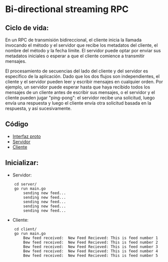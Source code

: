 # Bi-directional streaming RPC

## Ciclo de vida:

En un RPC de transmisión bidireccional, el cliente inicia la llamada invocando el método y el servidor que recibe los metadatos del cliente, el nombre del método y la fecha límite. El servidor puede optar por enviar sus metadatos iniciales o esperar a que el cliente comience a transmitir mensajes.

El procesamiento de secuencias del lado del cliente y del servidor es específico de la aplicación. Dado que los dos flujos son independientes, el cliente y el servidor pueden leer y escribir mensajes en cualquier orden. Por ejemplo, un servidor puede esperar hasta que haya recibido todos los mensajes de un cliente antes de escribir sus mensajes, o el servidor y el cliente pueden jugar "ping-pong": el servidor recibe una solicitud, luego envía una respuesta y luego el cliente envía otra solicitud basada en la respuesta, y así sucesivamente.

## Código
- [Interfaz proto](./proto/feed.proto)
- [Servidor](./server/main.go)
- [Cliente](./client/main.go)

## Inicializar:
- Servidor:
```
    cd server/
    go run main.go
        sending new feed...
        sending new feed...
        sending new feed...
        sending new feed...
        sending new feed...
```
- Cliente:
```
    cd client/
    go run main.go
        Bew feed received:  New Feed Recieved: This is feed number 1
        Bew feed received:  New Feed Recieved: This is feed number 2
        Bew feed received:  New Feed Recieved: This is feed number 3
        Bew feed received:  New Feed Recieved: This is feed number 4
        Bew feed received:  New Feed Recieved: This is feed number 5
 ```